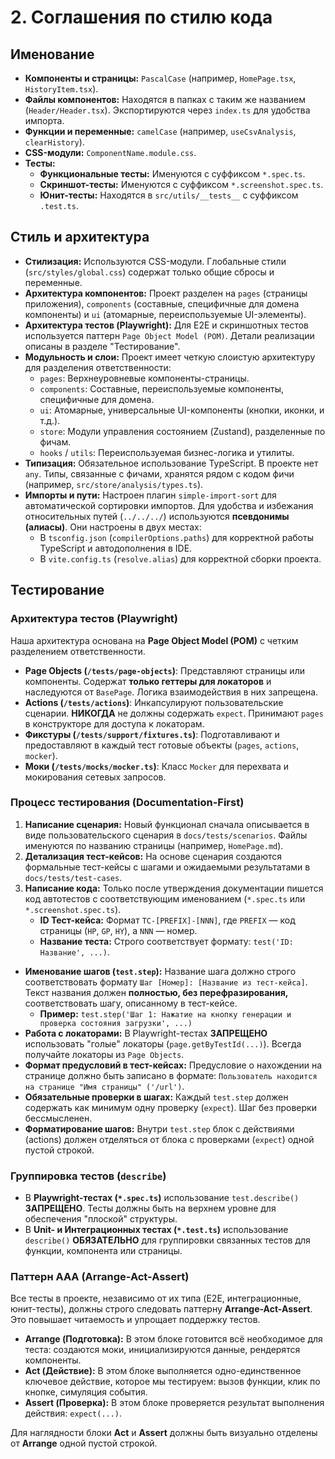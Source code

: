 # 2. Соглашения по стилю кода

## Именование
- **Компоненты и страницы:** `PascalCase` (например, `HomePage.tsx`, `HistoryItem.tsx`).
- **Файлы компонентов:** Находятся в папках с таким же названием (`Header/Header.tsx`). Экспортируются через `index.ts` для удобства импорта.
- **Функции и переменные:** `camelCase` (например, `useCsvAnalysis`, `clearHistory`).
- **CSS-модули:** `ComponentName.module.css`.
- **Тесты:**
  - **Функциональные тесты:** Именуются с суффиксом `*.spec.ts`.
  - **Скриншот-тесты:** Именуются с суффиксом `*.screenshot.spec.ts`.
  - **Юнит-тесты:** Находятся в `src/utils/__tests__` с суффиксом `.test.ts`.

## Стиль и архитектура
- **Стилизация:** Используются CSS-модули. Глобальные стили (`src/styles/global.css`) содержат только общие сбросы и переменные.
- **Архитектура компонентов:** Проект разделен на `pages` (страницы приложения), `components` (составные, специфичные для домена компоненты) и `ui` (атомарные, переиспользуемые UI-элементы).
- **Архитектура тестов (Playwright):** Для E2E и скриншотных тестов используется паттерн `Page Object Model (POM)`. Детали реализации описаны в разделе "Тестирование".
- **Модульность и слои:** Проект имеет четкую слоистую архитектуру для разделения ответственности:
  -   `pages`: Верхнеуровневые компоненты-страницы.
  -   `components`: Составные, переиспользуемые компоненты, специфичные для домена.
  -   `ui`: Атомарные, универсальные UI-компоненты (кнопки, иконки, и т.д.).
  -   `store`: Модули управления состоянием (Zustand), разделенные по фичам.
  -   `hooks` / `utils`: Переиспользуемая бизнес-логика и утилиты.
- **Типизация:** Обязательное использование TypeScript. В проекте нет `any`. Типы, связанные с фичами, хранятся рядом с кодом фичи (например, `src/store/analysis/types.ts`).
- **Импорты и пути:** Настроен плагин `simple-import-sort` для автоматической сортировки импортов. Для удобства и избежания относительных путей (`../../../`) используются **псевдонимы (алиасы)**. Они настроены в двух местах:
  -   В `tsconfig.json` (`compilerOptions.paths`) для корректной работы TypeScript и автодополнения в IDE.
  -   В `vite.config.ts` (`resolve.alias`) для корректной сборки проекта.

## Тестирование

### Архитектура тестов (Playwright)
Наша архитектура основана на **Page Object Model (POM)** с четким разделением ответственности.

-   **Page Objects (`/tests/page-objects`)**: Представляют страницы или компоненты. Содержат **только геттеры для локаторов** и наследуются от `BasePage`. Логика взаимодействия в них запрещена.
-   **Actions (`/tests/actions`)**: Инкапсулируют пользовательские сценарии. **НИКОГДА** не должны содержать `expect`. Принимают `pages` в конструкторе для доступа к локаторам.
-   **Фикстуры (`/tests/support/fixtures.ts`)**: Подготавливают и предоставляют в каждый тест готовые объекты (`pages`, `actions`, `mocker`).
-   **Моки (`/tests/mocks/mocker.ts`)**: Класс `Mocker` для перехвата и мокирования сетевых запросов.

### Процесс тестирования (Documentation-First)
1.  **Написание сценария:** Новый функционал сначала описывается в виде пользовательского сценария в `docs/tests/scenarios`. Файлы именуются по названию страницы (например, `HomePage.md`).
2.  **Детализация тест-кейсов:** На основе сценария создаются формальные тест-кейсы с шагами и ожидаемыми результатами в `docs/tests/test-cases`.
3.  **Написание кода:** Только после утверждения документации пишется код автотестов с соответствующим именованием (`*.spec.ts` или `*.screenshot.spec.ts`).
    -   **ID Тест-кейса:** Формат `TC-[PREFIX]-[NNN]`, где `PREFIX` — код страницы (`HP`, `GP`, `HY`), а `NNN` — номер.
    -   **Название теста:** Строго соответствует формату: `test('ID: Название', ...)`.
-   **Именование шагов (`test.step`):** Название шага должно строго соответствовать формату `Шаг [Номер]: [Название из тест-кейса]`. Текст названия должен **полностью, без перефразирования,** соответствовать шагу, описанному в тест-кейсе.
    -   **Пример:** `test.step('Шаг 1: Нажатие на кнопку генерации и проверка состояния загрузки', ...)`
-   **Работа с локаторами:** В Playwright-тестах **ЗАПРЕЩЕНО** использовать "голые" локаторы (`page.getByTestId(...)`). Всегда получайте локаторы из `Page Objects`.
-   **Формат предусловий в тест-кейсах:** Предусловие о нахождении на странице должно быть записано в формате: `Пользователь находится на странице "Имя страницы" ('/url')`.
-   **Обязательные проверки в шагах:** Каждый `test.step` должен содержать как минимум одну проверку (`expect`). Шаг без проверки бессмысленен.
-   **Форматирование шагов:** Внутри `test.step` блок с действиями (actions) должен отделяться от блока с проверками (`expect`) одной пустой строкой.

### Группировка тестов (`describe`)
-   В **Playwright-тестах (`*.spec.ts`)** использование `test.describe()` **ЗАПРЕЩЕНО**. Тесты должны быть на верхнем уровне для обеспечения "плоской" структуры.
-   В **Unit- и Интеграционных тестах (`*.test.ts`)** использование `describe()` **ОБЯЗАТЕЛЬНО** для группировки связанных тестов для функции, компонента или страницы.

### Паттерн AAA (Arrange-Act-Assert)
Все тесты в проекте, независимо от их типа (E2E, интеграционные, юнит-тесты), должны строго следовать паттерну **Arrange-Act-Assert**. Это повышает читаемость и упрощает поддержку тестов.

-   **Arrange (Подготовка):** В этом блоке готовится всё необходимое для теста: создаются моки, инициализируются данные, рендерятся компоненты.
-   **Act (Действие):** В этом блоке выполняется одно-единственное ключевое действие, которое мы тестируем: вызов функции, клик по кнопке, симуляция события.
-   **Assert (Проверка):** В этом блоке проверяется результат выполнения действия: `expect(...)`.

Для наглядности блоки **Act** и **Assert** должны быть визуально отделены от **Arrange** одной пустой строкой. 